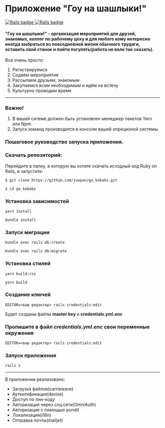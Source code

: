 # Приложение "Гоу на шашлыки!"

<div>
  <a href="https://rubyonrails.org">
    <img src="https://img.shields.io/badge/Rails-7.0.3-ff0000?logo=RubyonRails&logoColor=white&?style=for-the-badge"
    alt="Rails badge" />
  </a>
  <a href="https://rubyonrails.org">
    <img src="https://img.shields.io/badge/Ruby-3.0.2-ff0000?logo=Ruby&logoColor=white&?style=for-the-badge"
    alt="Rails badge" />
  </a>
</div>

#### "Гоу на шашлыки!" - организация мероприятий для друзей, знакомых, коллег по рабочему цеху и для любого кому интересно иногда выбраться из повседневной жизни обычного трудяги, оставить свой станок и пойти погулять(работа не волк так сказать).


Все очень просто:

1. Регистрируемся
2. Содаём мероприятие
3. Рассылаем друзьям, знакомым
4. Закупаемся всем необходимым и идём на встечу
5. Культурно проводим время

---
### Важно!
1. В вашей ситеме должен быть установлен менеджер пакетов Yarn или Npm.
2. Запуск команд производится в консоли вашей опреционой системы.

### Пошаговое руководство запуска приложения.

### Скачать репозиторий:

Перейдите в папку, в которую вы хотите скачать исходный код Ruby on Rails, и запустите:

```
$ git clone https://github.com/juwpan/go_kebabs.git
```
```
$ cd go_kebabs
```

### Установка зависимостей

```
yarn install
```
```
bundle install
```
### Запуск миграции

```
bundle exec rails db:create
```
```
bundle exec rails db:migrate
```

### Установка стилей
```
yarn build:css
```
```
yarn build
```

### Создание ключей

```
EDITOR=<ваш редактор> rails credentials:edit
```

Будет созданы файлы **master.key** и **credentials.yml.enc**

### Пропишите в файл *credentials.yml.enc* свои переменные окружения

```
EDITOR=<ваш редактор> rails credentials:edit
```
### Запуск приложения

```
rails s
```
---

В приложении реализовано: 
- Загрузка файлов(carriewave)
- Аутентификация(devise)
- Доступ по пин-коду
- Авторизация через соц.сети(OmniAuth)
- Авторизация с помощью pundit
- Локализация(i18n)
- Отправка почты(mailjet)
